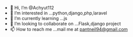 - 👋 Hi, I’m @Achyut112
- 👀 I’m interested in ...python,django,php,laravel
- 🌱 I’m currently learning ...js
- 💞️ I’m looking to collaborate on ...Flask,django project
- 📫 How to reach me ...mail me at pantneil94@gmail.com

<!---
Achyut112/Achyut112 is a ✨ special ✨ repository because its `README.md` (this file) appears on your GitHub profile.
You can click the Preview link to take a look at your changes.
--->
